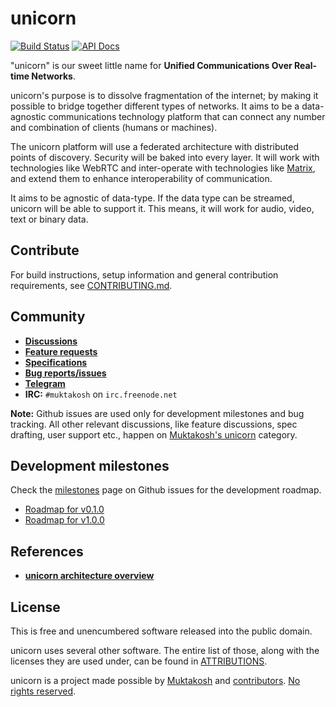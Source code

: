 # unicorn

[![Build Status](https://travis-ci.org/muktakosh/unicorn.svg?branch=master)](https://travis-ci.org/muktakosh/unicorn) [![API Docs](https://img.shields.io/badge/docs-API-blue.svg)](https://muktakosh.github.io/unicorn)

"unicorn" is our sweet little name for **Unified Communications Over Real-time Networks**.

unicorn's purpose is to dissolve fragmentation of the internet; by
making it possible to bridge together different types of networks. It
aims to be a data-agnostic communications technology platform that can
connect any number and combination of clients (humans or machines).

The unicorn platform will use a federated architecture with
distributed points of discovery. Security will be baked into every
layer. It will work with technologies like WebRTC and inter-operate
with technologies like [Matrix](http://matrix.org), and extend
them to enhance interoperability of communication.

It aims to be agnostic of data-type. If the data type can be streamed,
unicorn will be able to support it. This means, it will work for
audio, video, text or binary data.

## Contribute

For build instructions, setup information and general contribution requirements, see [CONTRIBUTING.md](CONTRIBUTING.md).

## Community

- [**Discussions**](https://muktakosh.org/c/unicorn)
- [**Feature requests**](https://muktakosh.org/c/unicorn/feature)
- [**Specifications**](https://muktakosh.org/c/unicorn/spec)
- [**Bug reports/issues**](https://github.com/muktakosh/unicorn/issues)
- [**Telegram**](https://telegram.me/mk_unicorn)
- **IRC:** `#muktakosh` on `irc.freenode.net`

**Note:** Github issues are used only for development milestones and bug tracking. All other relevant discussions, like feature discussions, spec drafting, user support etc., happen on [Muktakosh's unicorn](https://muktakosh.org/c/unicorn) category.

## Development milestones

Check the [milestones](https://github.com/muktakosh/unicorn/milestones) page on Github issues for the development roadmap.

- [Roadmap for v0.1.0](https://github.com/muktakosh/unicorn/milestones/v0.1.0)
- [Roadmap for v1.0.0](https://github.com/muktakosh/unicorn/milestones/v1.0.0)

## References

- [**unicorn architecture overview**](https://muktakosh.org/t/topic/24)

## License

This is free and unencumbered software released into the public domain.

unicorn uses several other software. The entire list of those, along with the licenses they are used under, can be found in [ATTRIBUTIONS](ATTRIBUTIONS).

unicorn is a project made possible by [Muktakosh](https://muktakosh.org) and [contributors](CREDITS). [No rights reserved](LICENSE).
